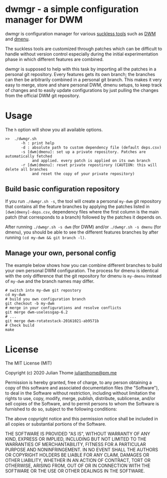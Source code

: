# dwmgr - a simple configuration manager for DWM

dwmgr is configuration manager for various [suckless tools](https://suckless.org/) 
such as [DWM](https://dwm.suckless.org/) and [dmenu](https://tools.suckless.org/dmenu/).

The suckless tools are customized through patches which can be difficult to
handle without version control especially during the initial experimentation
phase in which different features are combined.

dwmgr is supposed to help with this task by importing all the patches in a
personal git repository. Every features gets its own branch; the branches can
then be arbitrarily combined in a personal git branch. This makes it very easy
to merge, store and share personal DWM, dmenu setups, to keep track of changes
and to easily update configurations by just pulling the changes from the
official DWM git repository. 

# Usage

The `h` option will show you all available options.

```
>>  ./dwmgr.sh
       -h : print help
       -d : absolute path to custom dependency file (default deps.csv)
       -s [dwm|dmenu]: set up a private repository. Patches are automatically fetched
            and applied. every patch is applied on its own branch
       -r [dwm|dmenu]: reset private repostirory (CAUTION: this will delete all branches
            and reset the copy of your private repository)
```

## Build basic configuration repository

If you run `./dwmgr.sh -s`, the tool will create a personal `my-dwm` git
repository that contains all the feature branches by applying the patches
listed in `[dwm|dmeny]-deps.csv`, dependency files where the first column is
the main patch (that corresponds to a branch) followed by the patches it
depends on.

After running `./dwmgr.sh -s dwm` (for DWM) and/or `./dwmgr.sh -s dmenu` (for
dmenu), you should be able to see the different features branches by after
running `(cd my-dwm && git branch -l)`.

## Manage your own, personal config

The example below shows how you can combine different branches to build your
own personal DWM configuration. The process for dmenu is identical with the
only difference that the git repository for dmenu is `my-dmenu` instead of
`my-dwm` and the branch names may differ.

```
# switch into my-dwm git repostory
cd my-dwm
# build you own configuration branch
git checkout -b my-dwm
# merge in your configurations and resolve conflicts
git merge dwm-uselessgap-6.2
# ...
git merge dwm-rotatestack-20161021-ab9571b
# Check build
make
```

# License

The MIT License (MIT)

Copyright (c) 2020 Julian Thome <julianthome@pm.me>

Permission is hereby granted, free of charge, to any person obtaining a copy of
this software and associated documentation files (the "Software"), to deal in
the Software without restriction, including without limitation the rights to
use, copy, modify, merge, publish, distribute, sublicense, and/or sell copies
of the Software, and to permit persons to whom the Software is furnished to do
so, subject to the following conditions:

The above copyright notice and this permission notice shall be included in all
copies or substantial portions of the Software.

THE SOFTWARE IS PROVIDED "AS IS", WITHOUT WARRANTY OF ANY KIND, EXPRESS OR
IMPLIED, INCLUDING BUT NOT LIMITED TO THE WARRANTIES OF MERCHANTABILITY,
FITNESS FOR A PARTICULAR PURPOSE AND NONINFRINGEMENT. IN NO EVENT SHALL THE
AUTHORS OR COPYRIGHT HOLDERS BE LIABLE FOR ANY CLAIM, DAMAGES OR OTHER
LIABILITY, WHETHER IN AN ACTION OF CONTRACT, TORT OR OTHERWISE, ARISING FROM,
OUT OF OR IN CONNECTION WITH THE SOFTWARE OR THE USE OR OTHER DEALINGS IN THE
SOFTWARE.

